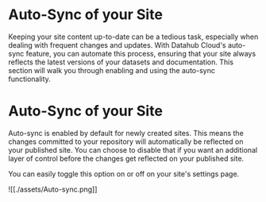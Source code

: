 <div class="hero">
    <h1 class="hero-title">Auto-Sync of your Site<br/></h1>
    <p class="hero-description">Keeping your site content up-to-date can be a tedious task, especially when dealing with frequent changes and updates. With Datahub Cloud's auto-sync feature, you can automate this process, ensuring that your site always reflects the latest versions of your datasets and documentation. This section will walk you through enabling and using the auto-sync functionality.</p>
</div>

# Auto-Sync of your Site

Auto-sync is enabled by default for newly created sites. This means the changes committed to your repository will automatically be reflected on your published site. You can choose to disable that if you want an additional layer of control before the changes get reflected on your published site. 

You can easily toggle this option on or off on your site's settings page.

![[./assets/Auto-sync.png]]
